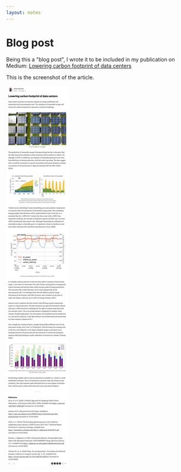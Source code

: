 ```yaml
---
layout: notes
---
```

# Blog post

Being this a "blog post", I wrote it to be included in my publication on Medium: [Lowering carbon footprint of data centers](https://medium.com/@albertorossotto/lowering-carbon-footprint-of-data-centers-and-save-money-8f95dede7fe6)

This is the screenshot of the article.

<img class="img-responsive" src="screenshot.png" alt="screenshot of the post"/>
